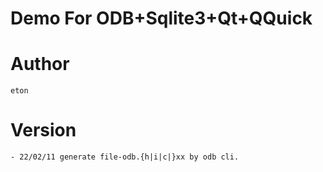 # Demo For ODB+Sqlite3+Qt+QQuick

# Author
	eton

# Version
	- 22/02/11 generate file-odb.{h|i|c|}xx by odb cli.
